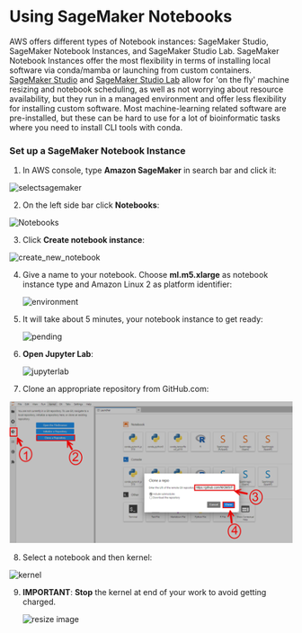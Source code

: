 # Using SageMaker Notebooks

AWS offers different types of Notebook instances: SageMaker Studio, SageMaker Notebook Instances, and SageMaker Studio Lab. SageMaker Notebook Instances offer the most flexibility in terms of installing local software via conda/mamba or launching from custom containers. [SageMaker Studio](https://docs.aws.amazon.com/sagemaker/latest/dg/studio.html) and [SageMaker Studio Lab](https://aws.amazon.com/sagemaker/studio-lab/) allow for 'on the fly' machine resizing and notebook scheduling, as well as not worrying about resource availability, but they run in a managed environment and offer less flexibility for installing custom software. Most machine-learning related software are pre-installed, but these can be hard to use for a lot of bioinformatic tasks where you need to install CLI tools with conda.

### Set up a SageMaker Notebook Instance

1. In AWS console, type **Amazon SageMaker** in search bar and click it:

  ![selectsagemaker](../images/images_for_creating_AWS_notebooks/Screenshot1.png)

2. On the left side bar click **Notebooks**:

  ![Notebooks](../images/images_for_creating_AWS_notebooks/Screenshot2.png)

3. Click **Create notebook instance**:

  ![create_new_notebook](../images/images_for_creating_AWS_notebooks/Screenshot3.png)

4. Give a name to your notebook. Choose **ml.m5.xlarge** as notebook instance type and Amazon Linux 2 as platform identifier:

    ![environment](../images/images_for_creating_AWS_notebooks/Screenshot4.png)
   
5. It will take about 5 minutes, your notebook instance to get ready:

    ![pending](../images/images_for_creating_AWS_notebooks/Screenshot5.png)
   
6. **Open Jupyter Lab**:

    ![jupyterlab](../images/images_for_creating_AWS_notebooks/Screenshot6.png)

7. Clone an appropriate repository from GitHub.com:

  ![clone](../images/images_for_creating_AWS_notebooks/clone.png)

8. Select a notebook and then kernel:

  ![kernel](../images/images_for_creating_AWS_notebooks/Screenshot8.png)

9. **IMPORTANT**: **Stop** the kernel at end of your work to avoid getting charged.

    ![resize image](../images/images_for_creating_AWS_notebooks/Screenshot9.png)
